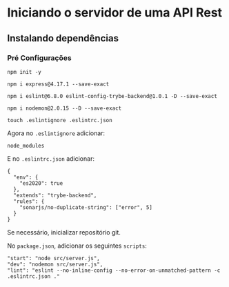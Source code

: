 # Iniciando o servidor de uma API Rest

## Instalando dependências

### Pré Configurações
```
npm init -y

npm i express@4.17.1 --save-exact

npm i eslint@6.8.0 eslint-config-trybe-backend@1.0.1 -D --save-exact

npm i nodemon@2.0.15 --D --save-exact

touch .eslintignore .eslintrc.json
```

Agora no `.eslintignore` adicionar:
```
node_modules
```

E no `.eslintrc.json` adicionar:
```
{
  "env": {
    "es2020": true
  },
  "extends": "trybe-backend",
  "rules": {
    "sonarjs/no-duplicate-string": ["error", 5]
  }
}
```

Se necessário, inicializar repositório git.

No `package.json`, adicionar os seguintes `scripts`:
```
"start": "node src/server.js",
"dev": "nodemon src/server.js",
"lint": "eslint --no-inline-config --no-error-on-unmatched-pattern -c .eslintrc.json ."
```